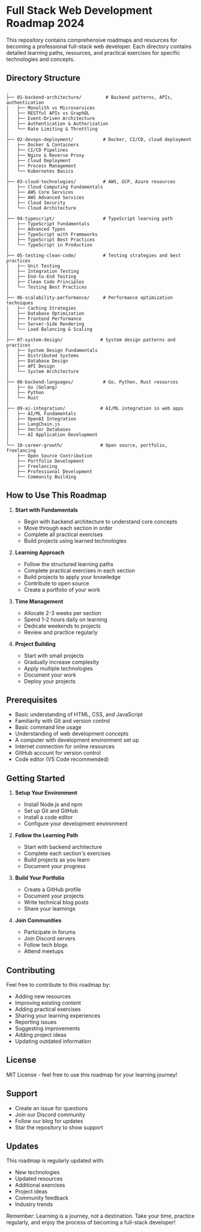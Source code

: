 # Full Stack Web Development Roadmap 2024

This repository contains comprehensive roadmaps and resources for becoming a professional full-stack web developer. Each directory contains detailed learning paths, resources, and practical exercises for specific technologies and concepts.

## Directory Structure

```
.
├── 01-backend-architecture/         # Backend patterns, APIs, authentication
│   ├── Monolith vs Microservices
│   ├── RESTful APIs vs GraphQL
│   ├── Event-Driven Architecture
│   ├── Authentication & Authorization
│   └── Rate Limiting & Throttling
│
├── 02-devops-deployment/           # Docker, CI/CD, cloud deployment
│   ├── Docker & Containers
│   ├── CI/CD Pipelines
│   ├── Nginx & Reverse Proxy
│   ├── Cloud Deployment
│   ├── Process Management
│   └── Kubernetes Basics
│
├── 03-cloud-technologies/          # AWS, GCP, Azure resources
│   ├── Cloud Computing Fundamentals
│   ├── AWS Core Services
│   ├── AWS Advanced Services
│   ├── Cloud Security
│   └── Cloud Architecture
│
├── 04-typescript/                  # TypeScript learning path
│   ├── TypeScript Fundamentals
│   ├── Advanced Types
│   ├── TypeScript with Frameworks
│   ├── TypeScript Best Practices
│   └── TypeScript in Production
│
├── 05-testing-clean-code/          # Testing strategies and best practices
│   ├── Unit Testing
│   ├── Integration Testing
│   ├── End-to-End Testing
│   ├── Clean Code Principles
│   └── Testing Best Practices
│
├── 06-scalability-performance/     # Performance optimization techniques
│   ├── Caching Strategies
│   ├── Database Optimization
│   ├── Frontend Performance
│   ├── Server-Side Rendering
│   └── Load Balancing & Scaling
│
├── 07-system-design/              # System design patterns and practices
│   ├── System Design Fundamentals
│   ├── Distributed Systems
│   ├── Database Design
│   ├── API Design
│   └── System Architecture
│
├── 08-backend-languages/           # Go, Python, Rust resources
│   ├── Go (Golang)
│   ├── Python
│   └── Rust
│
├── 09-ai-integration/             # AI/ML integration in web apps
│   ├── AI/ML Fundamentals
│   ├── OpenAI Integration
│   ├── LangChain.js
│   ├── Vector Databases
│   └── AI Application Development
│
└── 10-career-growth/              # Open source, portfolio, freelancing
    ├── Open Source Contribution
    ├── Portfolio Development
    ├── Freelancing
    ├── Professional Development
    └── Community Building
```

## How to Use This Roadmap

1. **Start with Fundamentals**
   - Begin with backend architecture to understand core concepts
   - Move through each section in order
   - Complete all practical exercises
   - Build projects using learned technologies

2. **Learning Approach**
   - Follow the structured learning paths
   - Complete practical exercises in each section
   - Build projects to apply your knowledge
   - Contribute to open source
   - Create a portfolio of your work

3. **Time Management**
   - Allocate 2-3 weeks per section
   - Spend 1-2 hours daily on learning
   - Dedicate weekends to projects
   - Review and practice regularly

4. **Project Building**
   - Start with small projects
   - Gradually increase complexity
   - Apply multiple technologies
   - Document your work
   - Deploy your projects

## Prerequisites

- Basic understanding of HTML, CSS, and JavaScript
- Familiarity with Git and version control
- Basic command line usage
- Understanding of web development concepts
- A computer with development environment set up
- Internet connection for online resources
- GitHub account for version control
- Code editor (VS Code recommended)

## Getting Started

1. **Setup Your Environment**
   - Install Node.js and npm
   - Set up Git and GitHub
   - Install a code editor
   - Configure your development environment

2. **Follow the Learning Path**
   - Start with backend architecture
   - Complete each section's exercises
   - Build projects as you learn
   - Document your progress

3. **Build Your Portfolio**
   - Create a GitHub profile
   - Document your projects
   - Write technical blog posts
   - Share your learnings

4. **Join Communities**
   - Participate in forums
   - Join Discord servers
   - Follow tech blogs
   - Attend meetups

## Contributing

Feel free to contribute to this roadmap by:
- Adding new resources
- Improving existing content
- Adding practical exercises
- Sharing your learning experiences
- Reporting issues
- Suggesting improvements
- Adding project ideas
- Updating outdated information

## License

MIT License - feel free to use this roadmap for your learning journey!

## Support

- Create an issue for questions
- Join our Discord community
- Follow our blog for updates
- Star the repository to show support

## Updates

This roadmap is regularly updated with:
- New technologies
- Updated resources
- Additional exercises
- Project ideas
- Community feedback
- Industry trends

Remember: Learning is a journey, not a destination. Take your time, practice regularly, and enjoy the process of becoming a full-stack developer! 